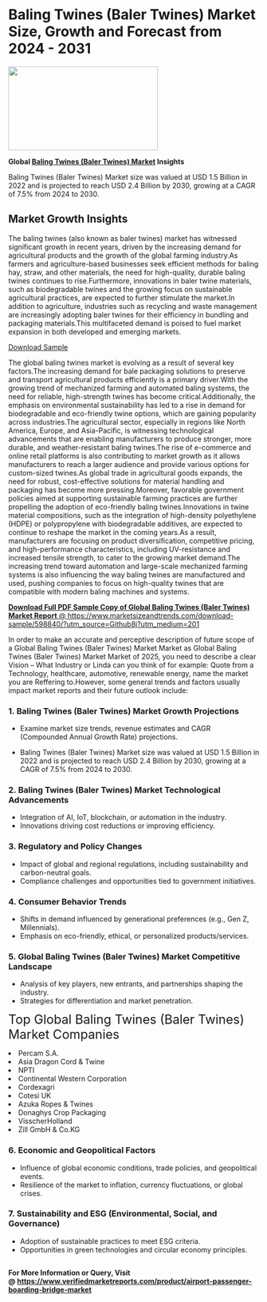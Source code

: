 <H1>Baling Twines (Baler Twines) Market Size, Growth and Forecast from 2024 - 2031</H1><img class="aligncenter size-medium wp-image-584254" src="https://thirdeyenews.in/wp-content/uploads/2024/09/Global-Market-Research-300x168.jpeg" alt="" width="300" height="168" /><p><strong>Global&nbsp;<a href="https://www.marketsizeandtrends.com/download-sample/598840/?utm_source=Github8j?utm_medium=201">Baling Twines (Baler Twines) Market</a> Insights</strong></p><p>Baling Twines (Baler Twines) Market size was valued at USD 1.5 Billion in 2022 and is projected to reach USD 2.4 Billion by 2030, growing at a CAGR of 7.5% from 2024 to 2030.</p><p><h2>Market Growth Insights</h2> <p>The baling twines (also known as baler twines) market has witnessed significant growth in recent years, driven by the increasing demand for agricultural products and the growth of the global farming industry.As farmers and agriculture-based businesses seek efficient methods for baling hay, straw, and other materials, the need for high-quality, durable baling twines continues to rise.Furthermore, innovations in baler twine materials, such as biodegradable twines and the growing focus on sustainable agricultural practices, are expected to further stimulate the market.In addition to agriculture, industries such as recycling and waste management are increasingly adopting baler twines for their efficiency in bundling and packaging materials.This multifaceted demand is poised to fuel market expansion in both developed and emerging markets.</p> <p><a href="#">Download Sample</a></p> <p>The global baling twines market is evolving as a result of several key factors.The increasing demand for bale packaging solutions to preserve and transport agricultural products efficiently is a primary driver.With the growing trend of mechanized farming and automated baling systems, the need for reliable, high-strength twines has become critical.Additionally, the emphasis on environmental sustainability has led to a rise in demand for biodegradable and eco-friendly twine options, which are gaining popularity across industries.The agricultural sector, especially in regions like North America, Europe, and Asia-Pacific, is witnessing technological advancements that are enabling manufacturers to produce stronger, more durable, and weather-resistant baling twines.The rise of e-commerce and online retail platforms is also contributing to market growth as it allows manufacturers to reach a larger audience and provide various options for custom-sized twines.As global trade in agricultural goods expands, the need for robust, cost-effective solutions for material handling and packaging has become more pressing.Moreover, favorable government policies aimed at supporting sustainable farming practices are further propelling the adoption of eco-friendly baling twines.Innovations in twine material compositions, such as the integration of high-density polyethylene (HDPE) or polypropylene with biodegradable additives, are expected to continue to reshape the market in the coming years.As a result, manufacturers are focusing on product diversification, competitive pricing, and high-performance characteristics, including UV-resistance and increased tensile strength, to cater to the growing market demand.The increasing trend toward automation and large-scale mechanized farming systems is also influencing the way baling twines are manufactured and used, pushing companies to focus on high-quality twines that are compatible with modern baling machines and systems.<p><a href="#"></p><p><span class=""><strong>Download Full PDF Sample Copy of Global Baling Twines (Baler Twines) Market Report</strong> @ <a href="https://www.marketsizeandtrends.com/download-sample/598840/?utm_source=Github8j?utm_medium=201" target="_blank">https://www.marketsizeandtrends.com/download-sample/598840/?utm_source=Github8j?utm_medium=201</a></span></p><p>In order to make an accurate and perceptive description of future scope of a Global&nbsp;Baling Twines (Baler Twines) Market Market as Global&nbsp;Baling Twines (Baler Twines) Market Market of 2025, you need to describe a clear Vision &ndash; What Industry or Linda can you think of for example: Quote from a Technology, healthcare, automotive, renewable energy, name the market you are Reffering to.However, some general trends and factors usually impact market reports and their future outlook include:</p><h3>1.&nbsp;<strong>Baling Twines (Baler Twines) Market Growth Projections</strong></h3><ul><li>Examine market size trends, revenue estimates and CAGR (Compounded Annual Growth Rate) projections.</li><li><p>Baling Twines (Baler Twines) Market size was valued at USD 1.5 Billion in 2022 and is projected to reach USD 2.4 Billion by 2030, growing at a CAGR of 7.5% from 2024 to 2030.</p></li></ul><h3>2.&nbsp;<strong>Baling Twines (Baler Twines) Market Technological Advancements</strong></h3><ul><li>Integration of AI, IoT, blockchain, or automation in the industry.</li><li>Innovations driving cost reductions or improving efficiency.</li></ul><h3>3.&nbsp;<strong>Regulatory and Policy Changes</strong></h3><ul><li>Impact of global and regional regulations, including sustainability and carbon-neutral goals.</li><li>Compliance challenges and opportunities tied to government initiatives.</li></ul><h3>4.&nbsp;<strong>Consumer Behavior Trends</strong></h3><ul><li>Shifts in demand influenced by generational preferences (e.g., Gen Z, Millennials).</li><li>Emphasis on eco-friendly, ethical, or personalized products/services.</li></ul><h3>5.&nbsp;<strong>Global Baling Twines (Baler Twines) Market Competitive Landscape</strong></h3><ul><li>Analysis of key players, new entrants, and partnerships shaping the industry.</li><li>Strategies for differentiation and market penetration.</li></ul><p data-pm-slice="1 1 []"><span style="color: inherit; font-family: inherit; font-size: 25px;">Top Global Baling Twines (Baler Twines) Market Companies</span></p><div class="" data-test-id=""><p><li>Percam S.A.</li><li> Asia Dragon Cord & Twine</li><li> NPTI</li><li> Continental Western Corporation</li><li> Cordexagri</li><li> Cotesi UK</li><li> Azuka Ropes & Twines</li><li> Donaghys Crop Packaging</li><li> VisscherHolland</li><li> Zill GmbH & Co.KG</li></p></div><h3>6.&nbsp;<strong>Economic and Geopolitical Factors</strong></h3><ul><li>Influence of global economic conditions, trade policies, and geopolitical events.</li><li>Resilience of the market to inflation, currency fluctuations, or global crises.</li></ul><h3>7.&nbsp;<strong>Sustainability and ESG (Environmental, Social, and Governance)</strong></h3><ul><li>Adoption of sustainable practices to meet ESG criteria.</li><li>Opportunities in green technologies and circular economy principles.</li></ul><h2><strong style="font-size: 14px;">For More Information or Query, Visit @&nbsp;</strong><a style="background-color: #ffffff; font-size: 14px;" href="https://www.marketsizeandtrends.com/report/baling-twines-baler-twines-market/" target="_blank">https://www.verifiedmarketreports.com/product/airport-passenger-boarding-bridge-market</a></h2>